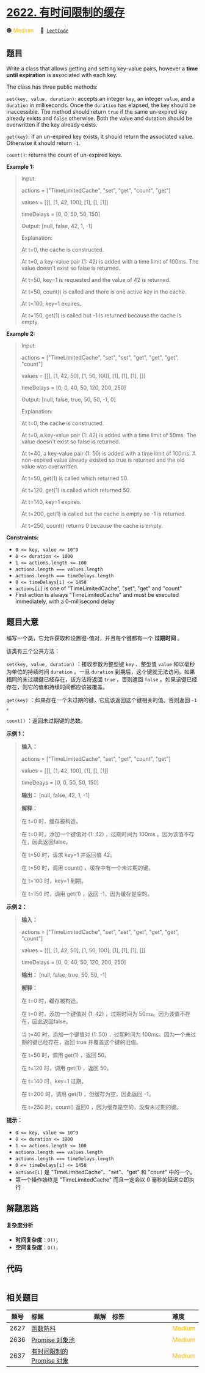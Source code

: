 # [2622. 有时间限制的缓存](https://leetcode.com/problems/cache-with-time-limit)

🟠 <font color=#ffb800>Medium</font>&emsp; 🔗&ensp;[`LeetCode`](https://leetcode.com/problems/cache-with-time-limit)

## 题目

Write a class that allows getting and setting key-value pairs, however a
**time until expiration**  is associated with each key.

The class has three public methods:

`set(key, value, duration)`: accepts an integer `key`, an integer `value`, and
a `duration` in milliseconds. Once the `duration` has elapsed, the key should
be inaccessible. The method should return `true` if the same un-expired key
already exists and `false` otherwise. Both the value and duration should be
overwritten if the key already exists.

`get(key)`: if an un-expired key exists, it should return the associated
value. Otherwise it should return `-1`.

`count()`: returns the count of un-expired keys.



**Example 1:**

> Input: 
> 
> actions = ["TimeLimitedCache", "set", "get", "count", "get"]
> 
> values = [[], [1, 42, 100], [1], [], [1]]
> 
> timeDelays = [0, 0, 50, 50, 150]
> 
> Output: [null, false, 42, 1, -1]
> 
> Explanation:
> 
> At t=0, the cache is constructed.
> 
> At t=0, a key-value pair (1: 42) is added with a time limit of 100ms. The value doesn't exist so false is returned.
> 
> At t=50, key=1 is requested and the value of 42 is returned.
> 
> At t=50, count() is called and there is one active key in the cache.
> 
> At t=100, key=1 expires.
> 
> At t=150, get(1) is called but -1 is returned because the cache is empty.

**Example 2:**

> Input: 
> 
> actions = ["TimeLimitedCache", "set", "set", "get", "get", "get", "count"]
> 
> values = [[], [1, 42, 50], [1, 50, 100], [1], [1], [1], []]
> 
> timeDelays = [0, 0, 40, 50, 120, 200, 250]
> 
> Output: [null, false, true, 50, 50, -1, 0]
> 
> Explanation:
> 
> At t=0, the cache is constructed.
> 
> At t=0, a key-value pair (1: 42) is added with a time limit of 50ms. The value doesn't exist so false is returned.
> 
> At t=40, a key-value pair (1: 50) is added with a time limit of 100ms. A non-expired value already existed so true is returned and the old value was overwritten.
> 
> At t=50, get(1) is called which returned 50.
> 
> At t=120, get(1) is called which returned 50.
> 
> At t=140, key=1 expires.
> 
> At t=200, get(1) is called but the cache is empty so -1 is returned.
> 
> At t=250, count() returns 0 because the cache is empty.

**Constraints:**

  * `0 <= key, value <= 10^9`
  * `0 <= duration <= 1000`
  * `1 <= actions.length <= 100`
  * `actions.length === values.length`
  * `actions.length === timeDelays.length`
  * `0 <= timeDelays[i] <= 1450`
  * `actions[i]` is one of "TimeLimitedCache", "set", "get" and "count"
  * First action is always "TimeLimitedCache" and must be executed immediately, with a 0-millisecond delay


## 题目大意

编写一个类，它允许获取和设置键-值对，并且每个键都有一个 **过期时间**  。

该类有三个公共方法：

`set(key, value, duration)` ：接收参数为整型键 `key` 、整型值 `value` 和以毫秒为单位的持续时间
`duration` 。一旦 `duration` 到期后，这个键就无法访问。如果相同的未过期键已经存在，该方法将返回 `true` ，否则返回
`false` 。如果该键已经存在，则它的值和持续时间都应该被覆盖。

`get(key)` ：如果存在一个未过期的键，它应该返回这个键相关的值。否则返回 `-1` 。

`count()` ：返回未过期键的总数。



**示例 1：**

> 
> 
> 
> 
> 
> **输入：** 
> 
> actions = ["TimeLimitedCache", "set", "get", "count", "get"]
> 
> values = [[], [1, 42, 100], [1], [], [1]]
> 
> timeDeays = [0, 0, 50, 50, 150]
> 
> **输出：** [null, false, 42, 1, -1]
> 
> **解释：**
> 
> 在 t=0 时，缓存被构造。
> 
> 在 t=0 时，添加一个键值对 (1: 42) ，过期时间为 100ms 。因为该值不存在，因此返回false。
> 
> 在 t=50 时，请求 key=1 并返回值 42。
> 
> 在 t=50 时，调用 count() ，缓存中有一个未过期的键。
> 
> 在 t=100 时，key=1 到期。
> 
> 在 t=150 时，调用 get(1) ，返回 -1，因为缓存是空的。
> 
> 

**示例 2：**

> 
> 
> 
> 
> 
> **输入：**
> 
> actions = ["TimeLimitedCache", "set", "set", "get", "get", "get", "count"]
> 
> values = [[], [1, 42, 50], [1, 50, 100], [1], [1], [1], []]
> 
> timeDelays = [0, 0, 40, 50, 120, 200, 250]
> 
> **输出：** [null, false, true, 50, 50, -1]
> 
> **解释：**
> 
> 在 t=0 时，缓存被构造。
> 
> 在 t=0 时，添加一个键值对 (1: 42) ，过期时间为 50ms。因为该值不存在，因此返回false。
> 
> 当 t=40 时，添加一个键值对 (1: 50) ，过期时间为 100ms。因为一个未过期的键已经存在，返回 true 并覆盖这个键的旧值。
> 
> 在 t=50 时，调用 get(1) ，返回 50。
> 
> 在 t=120 时，调用 get(1) ，返回 50。
> 
> 在 t=140 时，key=1 过期。
> 
> 在 t=200 时，调用 get(1) ，但缓存为空，因此返回 -1。
> 
> 在 t=250 时，count() 返回0 ，因为缓存是空的，没有未过期的键。
> 
> 



**提示：**

  * `0 <= key, value <= 10^9`
  * `0 <= duration <= 1000`
  * `1 <= actions.length <= 100`
  * `actions.length === values.length`
  * `actions.length === timeDelays.length`
  * `0 <= timeDelays[i] <= 1450`
  * `actions[i]` 是 "TimeLimitedCache"、"set"、"get" 和 "count" 中的一个。
  * 第一个操作始终是 "TimeLimitedCache" 而且一定会以 0 毫秒的延迟立即执行


## 解题思路

#### 复杂度分析

- **时间复杂度**：`O()`，
- **空间复杂度**：`O()`，

## 代码

```javascript

```

## 相关题目

<!-- prettier-ignore -->
| 题号 | 标题 | 题解 | 标签 | 难度 |
| :------: | :------ | :------: | :------ | :------ |
| 2627 | [函数防抖](https://leetcode.com/problems/debounce) |  |  | <font color=#ffb800>Medium</font> |
| 2636 | [Promise 对象池](https://leetcode.com/problems/promise-pool) |  |  | <font color=#ffb800>Medium</font> |
| 2637 | [有时间限制的 Promise 对象](https://leetcode.com/problems/promise-time-limit) |  |  | <font color=#ffb800>Medium</font> |

<style>
.blue {
    background-color: #096dd9;
    padding: 0.25rem 0.5rem;
    margin: 0;
    font-size: 0.85em;
    border-radius: 3px;
    color: white;
    font-weight: 500;
}
table th:first-of-type { width: 10%; }
table th:nth-of-type(2) { width: 35%; }
table th:nth-of-type(3) { width: 10%; }
table th:nth-of-type(4) { width: 35%; }
table th:nth-of-type(5) { width: 10%; }
</style>
